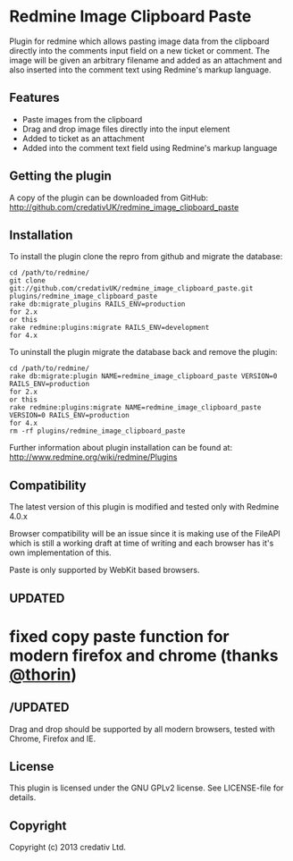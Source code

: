 # Redmine Image Clipboard Paste

Plugin for redmine which allows pasting image data from the clipboard directly into the comments input field on a new ticket or comment. The image will be given an arbitrary filename and added as an attachment and also inserted into the comment text using Redmine's markup language.

## Features

* Paste images from the clipboard
* Drag and drop image files directly into the input element
* Added to ticket as an attachment
* Added into the comment text field using Redmine's markup language

## Getting the plugin

A copy of the plugin can be downloaded from GitHub: http://github.com/credativUK/redmine_image_clipboard_paste

## Installation

To install the plugin clone the repro from github and migrate the database:

```
cd /path/to/redmine/
git clone git://github.com/credativUK/redmine_image_clipboard_paste.git plugins/redmine_image_clipboard_paste
rake db:migrate_plugins RAILS_ENV=production 
for 2.x 
or this
rake redmine:plugins:migrate RAILS_ENV=development 
for 4.x
```

To uninstall the plugin migrate the database back and remove the plugin:

```
cd /path/to/redmine/
rake db:migrate:plugin NAME=redmine_image_clipboard_paste VERSION=0 RAILS_ENV=production  
for 2.x 
or this
rake redmine:plugins:migrate NAME=redmine_image_clipboard_paste VERSION=0 RAILS_ENV=production
for 4.x
rm -rf plugins/redmine_image_clipboard_paste
```

Further information about plugin installation can be found at: http://www.redmine.org/wiki/redmine/Plugins

## Compatibility

The latest version of this plugin is modified and tested only with Redmine 4.0.x

Browser compatibility will be an issue since it is making use of the FileAPI which is still a working draft at time of writing and each browser has it's own implementation of this.

Paste is only supported by WebKit based browsers.
## UPDATED
# fixed copy paste function for modern firefox and chrome (thanks [@thorin](thorin))
## /UPDATED
Drag and drop should be supported by all modern browsers, tested with Chrome, Firefox and IE.

## License

This plugin is licensed under the GNU GPLv2 license. See LICENSE-file for details.

## Copyright

Copyright (c) 2013 credativ Ltd.

